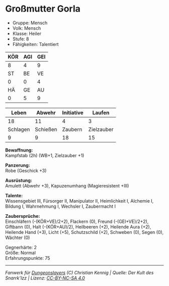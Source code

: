 # Großmutter Gorla  
- Gruppe: Mensch  
- Volk: Mensch  
- Klasse: Heiler  
- Stufe: 8  
- Fähigkeiten: Talentiert  


| KÖR | AGI | GEI |  
| --- | --- | --- |  
| 8   | 4   | 9   |
| ST  | BE  | VE  |  
| 0   | 0   | 4   |
| HÄ  | GE  | AU  |  
| 0   | 5   | 9   |


| Leben    | Abwehr   | Initiative | Laufen     |
| -------- | -------- | ---------- | ---------- |
| 18       | 11       | 4          | 3          |
| Schlagen | Schießen | Zaubern    | Zielzauber |
| 9        | 9        | 18         | 15         |

**Bewaffnung:**  
Kampfstab (2h) (WB+1, Zielzauber +1)

**Panzerung:**  
Robe (Geschick +3)

**Ausrüstung:**  
Amulett (Abwehr +3), Kapuzenumhang (Magieresistent +III)

**Talente:**  
Wissensgebiet III, Fürsorger II, Manipulator II, Heimlichkeit I, Alchemie I, Bildung I, Wahrnehmung I, Wechsler I, Zaubermacht I

**Zaubersprüche:**  
Einschläfern (-(KÖR+VE)/2+2), Flackern (0), Freund (-(GEI+VE)/2+2), Giftbann (0), Halt (-(KÖR+AU)/2), Heilbeeren (+2), Heilende Aura (+2), Heilende Hand (+3), Licht (+5), Schutzschild (+2), Schweben (0), Segen (0), Wächter (0)

Gegnerhärte: 2  
Größe: Normal  
Erfahrungspunkte: 75  



___
*Fanwerk für [Dungeonslayers](https://www.dungeonslayers.net/) (C) Christian Kennig | Quelle: Der Kult des Snarrk'Izz | Lizenz: [CC-BY-NC-SA 4.0](https://creativecommons.org/licenses/by-nc-sa/4.0/deed.de)*